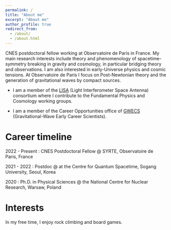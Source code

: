 ```yaml
---
permalink: /
title: "About me"
excerpt: "About me"
author_profile: true
redirect_from: 
  - /about/
  - /about.html
---
```

CNES postdoctoral fellow working at Observatoire de Paris in France. My main research interests include theory and phenomenology of spacetime-symmetry breaking in gravity and cosmology, in particular bridging theory and observations. I am also interested in early-Universe physics and cosmic tensions. At Observatoire de Paris I focus on Post-Newtonian theory and the generation of gravitational waves by compact sources.

* I am a member of the [LISA](https://www.elisascience.org/) (Light Interferometer Space Antenna) consortium where I contribute to the Fundamental Physics and Cosmology working groups.

* I am a member of the Career Opportunities office of [GWECS](https://gwecs.org/) (Gravitational-Wave Early Career Scientists).

Career timeline
======
2022 - Present
:	CNES Postdoctoral Fellow @ SYRTE, Observatoire de Paris, France

2021 - 2022
:	Postdoc @ at the Centre for Quantum Spacetime, Sogang University, Seoul, Korea

2020
:	Ph.D. in Physical Sciences @ the National Centre for Nuclear Research, Warsaw, Poland

Interests
======
In my free time, I enjoy rock climbing and board games.

